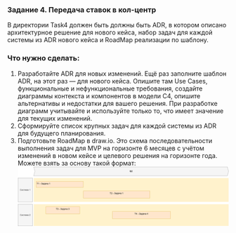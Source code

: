 ### Задание 4. Передача ставок в кол-центр
В директории Task4 должен быть должны быть ADR, в котором описано архитектурное решение для нового кейса, 
набор задач для каждой системы из ADR нового кейса и RoadMap реализации по шаблону.

### Что нужно сделать:
1. Разработайте ADR для новых изменений. Ещё раз заполните шаблон ADR, на этот раз — для нового кейса. Опишите там Use Cases, функциональные и нефункциональные требования, создайте диаграммы контекста и компонентов в модели C4, опишите альтернативы и недостатки для вашего решения. При разработке диаграмм учитывайте и используйте только то, что имеет значение для текущих изменений.
2. Сформируйте список крупных задач для каждой системы из ADR для будущего планирования.
3. Подготовьте RoadMap в draw.io. Это схема последовательности выполнения задач для MVP на горизонте 6 месяцев с учётом изменений в новом кейсе и целевого решения на горизонте года. Можете взять за основу такой формат:
![img.png](road_map_standart.png)
